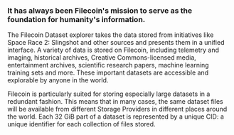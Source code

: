 ### It has always been Filecoin's mission to serve as the foundation for humanity's information.

The Filecoin Dataset explorer takes the data stored from initiatives like Space Race 2: Slingshot and other sources and presents them in a unified interface. A variety of data is stored on Filecoin, including telemetry and imaging, historical archives, Creative Commons-licensed media, entertainment archives, scientific research papers, machine learning training sets and more. These important datasets are accessible and explorable by anyone in the world. 

Filecoin is particularly suited for storing especially large datasets in a redundant fashion. This means that in many cases, the same dataset files will be available from different Storage Providers in different places around the world. Each 32 GiB part of a dataset is represented by a unique CID: a unique identifier for each collection of files stored.